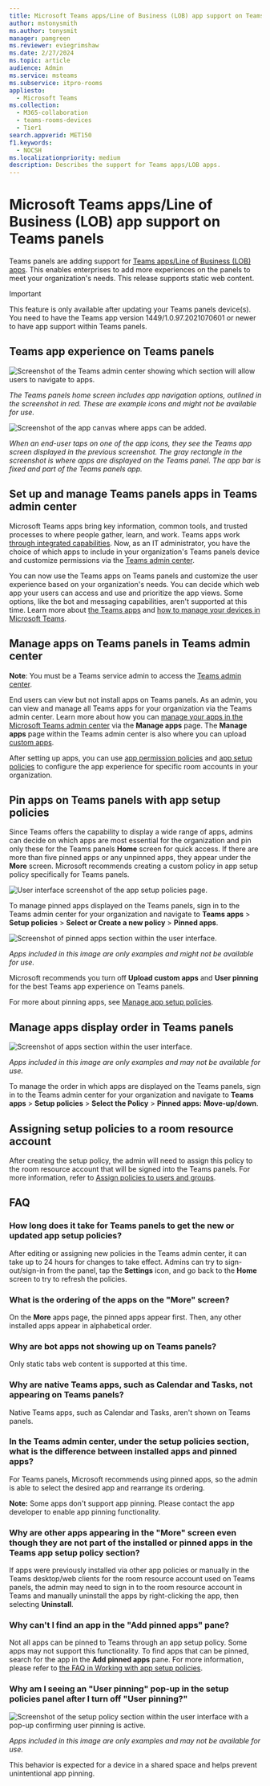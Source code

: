 ```yaml
---
title: Microsoft Teams apps/Line of Business (LOB) app support on Teams panels
author: mstonysmith
ms.author: tonysmit
manager: pamgreen
ms.reviewer: eviegrimshaw
ms.date: 2/27/2024
ms.topic: article
audience: Admin
ms.service: msteams
ms.subservice: itpro-rooms
appliesto: 
  - Microsoft Teams
ms.collection: 
  - M365-collaboration
  - teams-rooms-devices
  - Tier1
search.appverid: MET150
f1.keywords: 
  - NOCSH
ms.localizationpriority: medium
description: Describes the support for Teams apps/LOB apps.
---
```

# Microsoft Teams apps/Line of Business (LOB) app support on Teams panels

Teams panels are adding support for [Teams apps/Line of Business (LOB) apps](/microsoftteams/platform/overview). This enables enterprises to add more experiences on the panels to meet your organization's needs. This release supports static web content.

> [!IMPORTANT]
> This feature is only available after updating your Teams panels device(s). You need to have the Teams app version 1449/1.0.97.2021070601 or newer to have app support within Teams panels.

## Teams app experience on Teams panels

![Screenshot of the Teams admin center showing which section will allow users to navigate to apps.](media/tac1update.png)

*The Teams panels home screen includes app navigation options, outlined in the screenshot in red. These are example icons and might not be available for use.*

![Screenshot of the app canvas where apps can be added.](media/appscreen.png)

*When an end-user taps on one of the app icons, they see the Teams app screen displayed in the previous screenshot. The gray rectangle in the screenshot is where apps are displayed on the Teams panel. The app bar is fixed and part of the Teams panels app.*

## Set up and manage Teams panels apps in Teams admin center

Microsoft Teams apps bring key information, common tools, and trusted processes to where people gather, learn, and work. Teams apps work [through integrated capabilities](/microsoftteams/platform/concepts/capabilities-overview). Now, as an IT administrator, you have the choice of which apps to include in your organization's Teams panels device and customize permissions via the [Teams admin center](https://admin.teams.microsoft.com/).

You can now use the Teams apps on Teams panels and customize the user experience based on your organization's needs. You can decide which web app your users can access and use and prioritize the app views. Some options, like the bot and messaging capabilities, aren't supported at this time. Learn more about [the Teams apps](/microsoftteams/platform/overview) and [how to manage your devices in Microsoft Teams](/microsoftteams/devices/device-management).

## Manage apps on Teams panels in Teams admin center

**Note**: You must be a Teams service admin to access the [Teams admin center](https://admin.teams.microsoft.com/).

End users can view but not install apps on Teams panels. As an admin, you can view and manage all Teams apps for your organization via the Teams admin center. Learn more about how you can [manage your apps in the Microsoft Teams admin center](/microsoftteams/manage-apps) via the **Manage apps** page. The **Manage apps** page within the Teams admin center is also where you can upload [custom apps](/microsoftteams/manage-apps#publish-a-custom-app-to-your-organizations-app-store).

After setting up apps, you can use [app permission policies](/microsoftteams/teams-app-permission-policies) and [app setup policies](/microsoftteams/teams-app-setup-policies) to configure the app experience for specific room accounts in your organization.

## Pin apps on Teams panels with app setup policies

Since Teams offers the capability to display a wide range of apps, admins can decide on which apps are most essential for the organization and pin only these for the Teams panels **Home** screen for quick access. If there are more than five pinned apps or any unpinned apps, they appear under the **More** screen. Microsoft recommends creating a custom policy in app setup policy specifically for Teams panels.

![User interface screenshot of the app setup policies page.](media/appsetup1.png)

To manage pinned apps displayed on the Teams panels, sign in to the Teams admin center for your organization and navigate to **Teams apps** \> **Setup policies** \> **Select or Create a new policy** \> **Pinned apps**.

![Screenshot of pinned apps section within the user interface.](media/appsetup2.png)

*Apps included in this image are only examples and might not be available for use.*

Microsoft recommends you turn off **Upload custom apps** and **User pinning** for the best Teams app experience on Teams panels.

For more about pinning apps, see [Manage app setup policies](/microsoftteams/teams-app-setup-policies).

## Manage apps display order in Teams panels

![Screenshot of apps section within the user interface.](media/appsetup3.png)

*Apps included in this image are only examples and may not be available for use.*

To manage the order in which apps are displayed on the Teams panels, sign in to the Teams admin center for your organization and navigate to **Teams apps** \> **Setup policies** \> **Select the Policy** \> **Pinned apps:** **Move-up/down**.

## Assigning setup policies to a room resource account

After creating the setup policy, the admin will need to assign this policy to the room resource account that will be signed into the Teams panels. For more information, refer to [Assign policies to users and groups](/microsoftteams/assign-policies-users-and-groups).

## FAQ

### How long does it take for Teams panels to get the new or updated app setup policies?

After editing or assigning new policies in the Teams admin center, it can take up to 24 hours for changes to take effect. Admins can try to sign-out/sign-in from the panel, tap the **Settings** icon, and go back to the **Home** screen to try to refresh the policies.

### What is the ordering of the apps on the "More" screen?

On the **More** apps page, the pinned apps appear first. Then, any other installed apps appear in alphabetical order.

### Why are bot apps not showing up on Teams panels?

Only static tabs web content is supported at this time.

### Why are native Teams apps, such as Calendar and Tasks, not appearing on Teams panels?

Native Teams apps, such as Calendar and Tasks, aren't shown on Teams panels.

### In the Teams admin center, under the setup policies section, what is the difference between installed apps and pinned apps?

For Teams panels, Microsoft recommends using pinned apps, so the admin is able to select the desired app and rearrange its ordering.

**Note:** Some apps don't support app pinning. Please contact the app developer to enable app pinning functionality.

### Why are other apps appearing in the "More" screen even though they are not part of the installed or pinned apps in the Teams app setup policy section?

If apps were previously installed via other app policies or manually in the Teams desktop/web clients for the room resource account used on Teams panels, the admin may need to sign in to the room resource account in Teams and manually uninstall the apps by right-clicking the app, then selecting **Uninstall**.

### Why can't I find an app in the "Add pinned apps" pane?

Not all apps can be pinned to Teams through an app setup policy. Some apps may not support this functionality. To find apps that can be pinned, search for the app in the **Add pinned apps** pane. For more information, please refer to [the FAQ in Working with app setup policies](/microsoftteams/teams-app-setup-policies#why-cant-i-find-an-app-in-the-add-pinned-apps-pane).

### Why am I seeing an "User pinning" pop-up in the setup policies panel after I turn off "User pinning?"

![Screenshot of the setup policy section within the user interface with a pop-up confirming user pinning is active.](media/appsetup4.png)

*Apps included in this image are only examples and may not be available for use.*

This behavior is expected for a device in a shared space and helps prevent unintentional app pinning.
